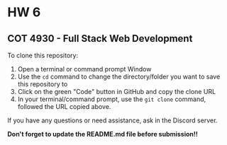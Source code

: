 # HW 6
## COT 4930 - Full Stack Web Development

To clone this repository:
1. Open a terminal or command prompt Window
2. Use the `cd` command to change the directory/folder you want to save this repository to
3. Click on the green "Code" button in GitHub and copy the clone URL
4. In your terminal/command prompt, use the `git clone` command, followed the URL copied above.


If you have any questions or need assistance, ask in the Discord server.

**Don't forget to update the README.md file before submission!!**
